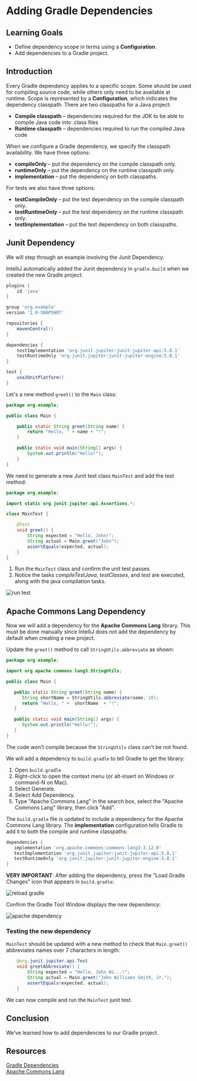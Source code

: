 # Adding Gradle Dependencies

## Learning Goals

- Define dependency scope in terms using a **Configuration**.
- Add dependencies to a Gradle project.

## Introduction

Every Gradle dependency applies to a specific scope. Some should be used for 
compiling source code, while others only need to be available at runtime.
Scope is represented by a **Configuration**, which indicates the
dependency classpath.  There are two classpaths for a Java project:

- **Compile classpath** – dependencies required for the JDK to be able to compile Java code into .class files
- **Runtime classpath** – dependencies  required to  run the compiled Java code

When we configure a Gradle dependency, we specify the classpath availability.
We have three options:

- **compileOnly** – put the dependency on the compile classpath only.
- **runtimeOnly** – put the dependency on the runtime classpath only.
- **implementation** – put the dependency on both classpaths.

For tests we also have three options:

- **testCompileOnly** – put the test dependency on the compile classpath only.
- **testRuntimeOnly** – put the test dependency on the runtime classpath only.
- **testImplementation** – put the test dependency on both classpaths.

## Junit Dependency

We will step through an example involving the Junit Dependency.

IntelliJ automatically added the Junit dependency in `gradle.build`
when we created the new Gradle project:

```groovy
plugins {
    id 'java'
}

group 'org.example'
version '1.0-SNAPSHOT'

repositories {
    mavenCentral()
}

dependencies {
    testImplementation 'org.junit.jupiter:junit-jupiter-api:5.8.1'
    testRuntimeOnly 'org.junit.jupiter:junit-jupiter-engine:5.8.1'
}

test {
    useJUnitPlatform()
}
```

Let's a new method `greet()` to the `Main` class:

```java
package org.example;

public class Main {

    public static String greet(String name) {
        return "Hello, " + name + "!";
    }

    public static void main(String[] args) {
        System.out.println("Hello!");
    }
}
```

We need to generate a new Junit test class `MainTest` and add the
test method:

```java
package org.example;

import static org.junit.jupiter.api.Assertions.*;

class MainTest {

    @Test
    void greet() {
        String expected = "Hello, John!";
        String actual = Main.greet("John");
        assertEquals(expected, actual);
    }
}
```

1. Run the `MainTest` class and confirm the unit test passes.
2. Notice the tasks *compileTestJava*, *testClasses*, and *test* are executed, along with the java compilation tasks.

![run test](https://curriculum-content.s3.amazonaws.com/6002/gradle-dependencies/testtasks.png)


## Apache Commons Lang Dependency

Now we will add a dependency for the **Apache Commons Lang** library.
This must be done manually since IntelliJ does not add the dependency by default
when creating a new project.

Update the `greet()` method to call `StringUtils.abbreviate` as shown:

```java
package org.example;

import org.apache.commons.lang3.StringUtils;

public class Main {

   public static String greet(String name) {
      String shortName = StringUtils.abbreviate(name, 10);
      return "Hello, " +  shortName  + "!";
   }

   public static void main(String[] args) {
      System.out.println("Hello!");
   }
}
```

The code won't compile because the `StringUtils` class can't be not found.

We will add a dependency to `build.gradle` to tell Gradle to get the library:

1. Open `build.gradle`
2. Right-click to open the context menu (or alt-insert on Windows or command-N on Mac).
3. Select Generate.
4. Select Add Dependency.
5. Type "Apache Commons Lang" in the search box, select the "Apache Commons Lang" library, then click "Add".
   
The `build.gradle` file is updated to include a dependency
for the Apache Commons Lang library.  The **implementation**
configuration tells Gradle to add it to both the compile and runtime
classpaths:

```groovy
dependencies {
   implementation 'org.apache.commons:commons-lang3:3.12.0'
   testImplementation 'org.junit.jupiter:junit-jupiter-api:5.8.1'
   testRuntimeOnly 'org.junit.jupiter:junit-jupiter-engine:5.8.1'
}
```
  
**VERY IMPORTANT**: After adding the dependency, press the "Load Gradle Changes" icon that appears in `build.gradle`:

![reload gradle](https://curriculum-content.s3.amazonaws.com/6002/gradle-dependencies/add-dependency.png)

Confirm the Gradle Tool Window displays the new dependency:

![apache dependency](https://curriculum-content.s3.amazonaws.com/6002/gradle-dependencies/gradletooldependency.png)

### Testing the new dependency

`MainTest` should be updated with a new method to check that
`Main.greet()` abbreviates names over 7 characters in length:

```java
    @org.junit.jupiter.api.Test
    void greetAbbreviate() {
        String expected = "Hello, John Wi...!";
        String actual = Main.greet("John Williams Smith, Jr.");
        assertEquals(expected, actual);
    }
```

We can now compile and run the `MainTest` junit test.


## Conclusion

We’ve learned how to add dependencies to our Gradle project.

## Resources

[Gradle Dependencies](https://docs.gradle.org/current/userguide/declaring_dependencies.html)      
[Apache Commons Lang](https://commons.apache.org/proper/commons-lang/)   
